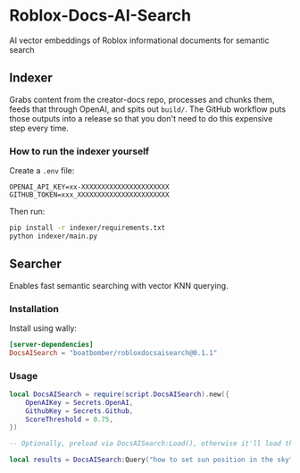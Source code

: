# Roblox-Docs-AI-Search
AI vector embeddings of Roblox informational documents for semantic search

## Indexer

Grabs content from the creator-docs repo, processes and chunks them, feeds that through OpenAI, and spits out `build/`.
The GitHub workflow puts those outputs into a release so that you don't need to do this expensive step every time.

### How to run the indexer yourself

Create a `.env` file:
```
OPENAI_API_KEY=xx-XXXXXXXXXXXXXXXXXXXXXX
GITHUB_TOKEN=xxx_XXXXXXXXXXXXXXXXXXXXXXX
```

Then run:

```bash
pip install -r indexer/requirements.txt
python indexer/main.py
```

## Searcher

Enables fast semantic searching with vector KNN querying.

### Installation

Install using wally:

```toml
[server-dependencies]
DocsAISearch = "boatbomber/robloxdocsaisearch@0.1.1"
```

### Usage

```Lua
local DocsAISearch = require(script.DocsAISearch).new({
	OpenAIKey = Secrets.OpenAI,
	GithubKey = Secrets.Github,
	ScoreThreshold = 0.75,
})

-- Optionally, preload via DocsAISearch:Load(), otherwise it'll load the index upon first query

local results = DocsAISearch:Query("how to set sun position in the sky", 2)
```


